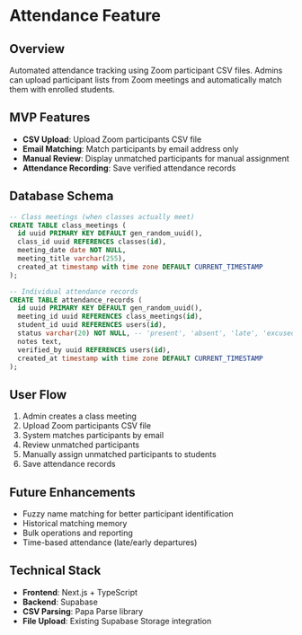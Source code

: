 # Attendance Feature

## Overview
Automated attendance tracking using Zoom participant CSV files. Admins can upload participant lists from Zoom meetings and automatically match them with enrolled students.

## MVP Features
- **CSV Upload**: Upload Zoom participants CSV file
- **Email Matching**: Match participants by email address only
- **Manual Review**: Display unmatched participants for manual assignment
- **Attendance Recording**: Save verified attendance records

## Database Schema
```sql
-- Class meetings (when classes actually meet)
CREATE TABLE class_meetings (
  id uuid PRIMARY KEY DEFAULT gen_random_uuid(),
  class_id uuid REFERENCES classes(id),
  meeting_date date NOT NULL,
  meeting_title varchar(255),
  created_at timestamp with time zone DEFAULT CURRENT_TIMESTAMP
);

-- Individual attendance records
CREATE TABLE attendance_records (
  id uuid PRIMARY KEY DEFAULT gen_random_uuid(),
  meeting_id uuid REFERENCES class_meetings(id),
  student_id uuid REFERENCES users(id),
  status varchar(20) NOT NULL, -- 'present', 'absent', 'late', 'excused'
  notes text,
  verified_by uuid REFERENCES users(id),
  created_at timestamp with time zone DEFAULT CURRENT_TIMESTAMP
);
```

## User Flow
1. Admin creates a class meeting
2. Upload Zoom participants CSV file
3. System matches participants by email
4. Review unmatched participants
5. Manually assign unmatched participants to students
6. Save attendance records

## Future Enhancements
- Fuzzy name matching for better participant identification
- Historical matching memory
- Bulk operations and reporting
- Time-based attendance (late/early departures)

## Technical Stack
- **Frontend**: Next.js + TypeScript
- **Backend**: Supabase
- **CSV Parsing**: Papa Parse library
- **File Upload**: Existing Supabase Storage integration
